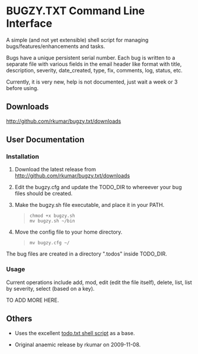 BUGZY.TXT Command Line Interface
================================

A simple (and not yet extensible) shell script for managing bugs/features/enhancements and tasks.

Bugs have a unique persistent serial number. Each bug is written to a separate file with various fields
in the email header like format with title, description, severity, date_created, type, fix, comments,
log, status, etc.

Currently, it is very new, help is not documented, just wait a week or 3 before using.


Downloads
---------

<http://github.com/rkumar/bugzy.txt/downloads>

User Documentation
------------------

### Installation

1. Download the latest release from <http://github.com/rkumar/bugzy.txt/downloads>

2. Edit the bugzy.cfg and update the TODO_DIR to whereever your bug files should be created.

3. Make the bugzy.sh file executable, and place it in your PATH.

    > `chmod +x bugzy.sh`  
    > `mv bugzy.sh ~/bin`

4. Move the config file to your home directory.

    > `mv bugzy.cfg ~/`

The bug files are created in a directory ".todos" inside TODO_DIR.

### Usage

Current operations include add, mod, edit (edit the file itself), delete, list, list by severity,
select (based on a key).

TO ADD MORE HERE.

Others
------

- Uses the excellent [todo.txt shell script](http://github.com/ginatrapani/todo.txt-cli) as a base.

- Original anaemic release by rkumar on 2009-11-08.
